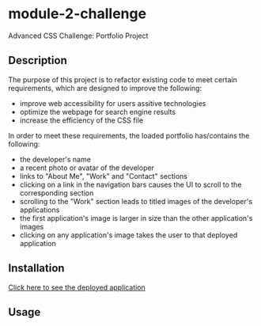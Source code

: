 # module-2-challenge
Advanced CSS Challenge: Portfolio Project

## Description

The purpose of this project is to refactor existing code to meet certain requirements, which are designed to improve the following: 
 * improve web accessibility for users assitive technologies
 * optimize the webpage for search engine results 
 * increase the efficiency of the CSS file

In order to meet these requirements, the loaded portfolio has/contains the following:
 * the developer's name
 * a recent photo or avatar of the developer
 * links to "About Me", "Work" and "Contact" sections
 * clicking on a link in the navigation bars causes the UI to scroll to the corresponding section
 * scrolling to the "Work" section leads to titled images of the developer's applications
 * the first application's image is larger in size than the other application's images
 * clicking on any application's image takes the user to that deployed application

## Installation

[Click here to see the deployed application](https://pinkhaze.github.io/portfolio-project/)

## Usage



